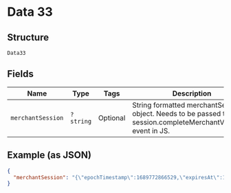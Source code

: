 
# Data 33

## Structure

`Data33`

## Fields

| Name | Type | Tags | Description | Getter | Setter |
|  --- | --- | --- | --- | --- | --- |
| `merchantSession` | `?string` | Optional | String formatted merchantSession object.  Needs to be passed to the session.completeMerchantValidation event in JS. | getMerchantSession(): ?string | setMerchantSession(?string merchantSession): void |

## Example (as JSON)

```json
{
  "merchantSession": "{\"epochTimestamp\":1689772866529,\"expiresAt\":1689776466529,\"merchantSessionIdentifier\":\"SSH3D9224\",\"nonce\":\"d70dbe8a\",\"merchantIdentifier\":\"46A940\",\"domainName\":\"paygistixcert.paymentlogistics.net\",\"displayName\":\"F\",\"signature\":\"30800609f6e2\",\"operationalAnalyticsIdentifier\":\"F:46A4E40\",\"retries\":0,\"pspId\":\"ADD36D\"}"
}
```

